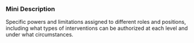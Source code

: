 ### Mini Description

Specific powers and limitations assigned to different roles and positions, including what types of interventions can be authorized at each level and under what circumstances.
